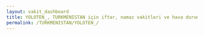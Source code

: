 ```yaml
---
layout: vakit_dashboard
title: YOLOTEN_, TURKMENISTAN için iftar, namaz vakitleri ve hava durumu - ilçe/eyalet seç
permalink: /TURKMENISTAN/YOLOTEN_/
---
```


<script type="text/javascript">
  var GLOBAL_COUNTRY = 'TURKMENISTAN';
  var GLOBAL_CITY = 'YOLOTEN_';
  var GLOBAL_STATE = '';
  var lat = 72;
  var lon = 21;
</script>

